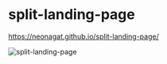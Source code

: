 # split-landing-page

https://neonagat.github.io/split-landing-page/

![split-landing-page](https://user-images.githubusercontent.com/73759315/162463031-5494c5e0-c2b7-4252-bbf1-134a805b6415.png)
